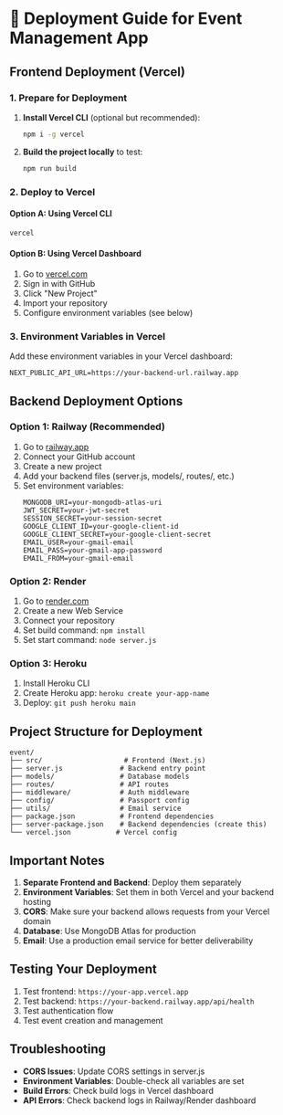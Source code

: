 # 🚀 Deployment Guide for Event Management App

## Frontend Deployment (Vercel)

### 1. Prepare for Deployment

1. **Install Vercel CLI** (optional but recommended):
   ```bash
   npm i -g vercel
   ```

2. **Build the project locally** to test:
   ```bash
   npm run build
   ```

### 2. Deploy to Vercel

#### Option A: Using Vercel CLI
```bash
vercel
```

#### Option B: Using Vercel Dashboard
1. Go to [vercel.com](https://vercel.com)
2. Sign in with GitHub
3. Click "New Project"
4. Import your repository
5. Configure environment variables (see below)

### 3. Environment Variables in Vercel

Add these environment variables in your Vercel dashboard:

```
NEXT_PUBLIC_API_URL=https://your-backend-url.railway.app
```

## Backend Deployment Options

### Option 1: Railway (Recommended)
1. Go to [railway.app](https://railway.app)
2. Connect your GitHub account
3. Create a new project
4. Add your backend files (server.js, models/, routes/, etc.)
5. Set environment variables:
   ```
   MONGODB_URI=your-mongodb-atlas-uri
   JWT_SECRET=your-jwt-secret
   SESSION_SECRET=your-session-secret
   GOOGLE_CLIENT_ID=your-google-client-id
   GOOGLE_CLIENT_SECRET=your-google-client-secret
   EMAIL_USER=your-gmail-email
   EMAIL_PASS=your-gmail-app-password
   EMAIL_FROM=your-gmail-email
   ```

### Option 2: Render
1. Go to [render.com](https://render.com)
2. Create a new Web Service
3. Connect your repository
4. Set build command: `npm install`
5. Set start command: `node server.js`

### Option 3: Heroku
1. Install Heroku CLI
2. Create Heroku app: `heroku create your-app-name`
3. Deploy: `git push heroku main`

## Project Structure for Deployment

```
event/
├── src/                    # Frontend (Next.js)
├── server.js              # Backend entry point
├── models/                # Database models
├── routes/                # API routes
├── middleware/            # Auth middleware
├── config/                # Passport config
├── utils/                 # Email service
├── package.json           # Frontend dependencies
├── server-package.json    # Backend dependencies (create this)
└── vercel.json           # Vercel config
```

## Important Notes

1. **Separate Frontend and Backend**: Deploy them separately
2. **Environment Variables**: Set them in both Vercel and your backend hosting
3. **CORS**: Make sure your backend allows requests from your Vercel domain
4. **Database**: Use MongoDB Atlas for production
5. **Email**: Use a production email service for better deliverability

## Testing Your Deployment

1. Test frontend: `https://your-app.vercel.app`
2. Test backend: `https://your-backend.railway.app/api/health`
3. Test authentication flow
4. Test event creation and management

## Troubleshooting

- **CORS Issues**: Update CORS settings in server.js
- **Environment Variables**: Double-check all variables are set
- **Build Errors**: Check build logs in Vercel dashboard
- **API Errors**: Check backend logs in Railway/Render dashboard
